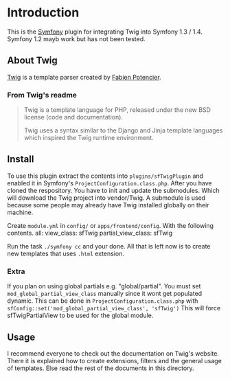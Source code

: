 Introduction
============
This is the [Symfony](http://symfony-project.org) plugin for integrating Twig into Symfony 1.3 / 1.4. Symfony 1.2 mayb work but has not been tested.

About Twig
----------
[Twig](http://twig-project.org) is a template parser created by [Fabien Potencier](http://fabien.potencier.org).

### From Twig's readme
> Twig is a template language for PHP, released under the new BSD license (code
> and documentation).
>
> Twig uses a syntax similar to the Django and Jinja template languages which
> inspired the Twig runtime environment.

Install
-------
To use this plugin extract the contents into ``plugins/sfTwigPlugin`` and enabled it in Symfony's ``ProjectConfiguration.class.php``. After you have cloned the respository. You have to init and update the submodules. Which will download the Twig project into vendor/Twig. A submodule is used because some people may already have Twig installed globally on their machine.

Create ``module.yml`` in ``config/`` or ``apps/frontend/config``. With the following contents.
    all:
        view_class: sfTwig
        partial_view_class: sfTwig
        
Run the task ``./symfony cc`` and your done. All that is left now is to create new templates that uses ``.html`` extension. 

### Extra
If you plan on using global partials e.g. "global/partial". You must set ``mod_global_partial_view_class`` manually since it wont get populated dynamic. This can be done in ``ProjectConfiguration.class.php`` with ``sfConfig::set('mod_global_partial_view_class', 'sfTwig')`` This will force sfTwigPartialView to be used for the global module.

Usage
-----
I recommend everyone to check out the documentation on Twig's website. There it is explained how to create extensions, filters and the general usage of templates. Else read the rest of the documents in this directory.